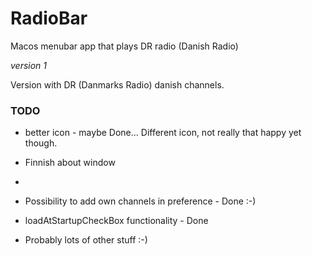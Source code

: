 # RadioBar
Macos menubar app that plays DR radio (Danish Radio)

_version 1_

Version with DR (Danmarks Radio) danish channels.

   
### TODO
- better icon - maybe Done... Different icon, not really that happy yet though.
- Finnish about window
- 
- Possibility to add own channels in preference - Done :-)
- loadAtStartupCheckBox functionality - Done

- Probably lots of other stuff :-)



